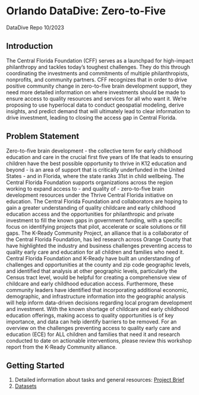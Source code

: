 # Orlando DataDive: Zero-to-Five
DataDive Repo 10/2023

## Introduction 
The Central Florida Foundation (CFF) serves as a launchpad for high-impact philanthropy and tackles today’s toughest challenges. They do this through coordinating the investments and commitments of multiple philanthropists, nonprofits, and community partners.  CFF recognizes that in order to drive positive community change in zero-to-five brain development support, they need more detailed information on where investments should be made to ensure access to quality resources and services for all who want it. We’re proposing to use hyperlocal data to conduct geospatial modeling, derive insights, and predict demand that will ultimately lead to clear information to drive investment, leading to closing the access gap in Central Florida. 

## Problem Statement
Zero-to-five brain development -  the collective term for early childhood education and care in the crucial first five years of life that leads to ensuring children have the best possible opportunity to thrive in K12 education and beyond - is an area of support that is critically underfunded in the United States - and in Florida, where the state ranks 31st in child wellbeing.  The Central Florida Foundation supports organizations across the region working to expand access to - and quality of - zero-to-five brain development resources under the Thrive Central Florida initiative on education.  The Central Florida Foundation and collaborators are hoping to gain a greater understanding of quality childcare and early childhood education access and the opportunities for philanthropic and private investment to fill the known gaps in government funding, with a specific focus on identifying projects that pilot, accelerate or scale solutions or fill gaps. The K-Ready Community Project, an alliance that is a collaborator of the Central Florida Foundation, has led research across Orange County that have highlighted the industry and business challenges preventing access to quality early care and education for all children and families who need it. Central Florida Foundation and K-Ready have built an understanding of challenges and opportunities at the county and zip code geographic levels, and identified that analysis at other geographic levels, particularly the Census tract level, would be helpful for creating a comprehensive view of childcare and early childhood education access. Furthermore, these community leaders have identified that incorporating additional economic, demographic, and infrastructure information into the geographic analysis will help inform data-driven decisions regarding local program development and investment. With the known shortage of childcare and early childhood education offerings, making access to quality opportunities is of key importance, and data can help identify barriers to be removed.
For an overview on the  challenges preventing access to quality early care and education (ECE) for ALL children and families that need it and research conducted to date on actionable interventions, please review this workshop report from the K-Ready Community alliance. 

## Getting Started
1. Detailed information about tasks and general resources: [Project Brief](https://docs.google.com/document/d/1EENbXKDdVVmec3NjorF46sRZbSV8p8PZVX5KrCEull8/edit#heading=h.k1piv278ey2z)
2. [Datasets](https://drive.google.com/drive/folders/1kxECDQO8y4D8U3UDgXhW3A4-e8stoApR)